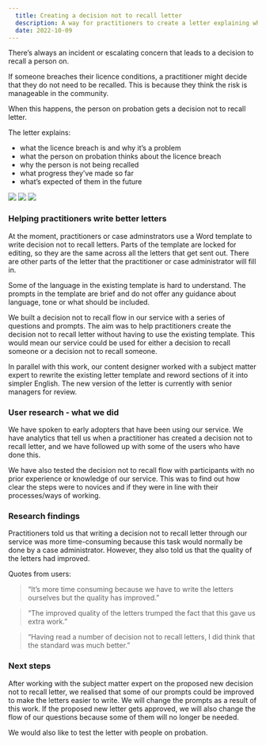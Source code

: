 ```yaml
---
  title: Creating a decision not to recall letter
  description: A way for practitioners to create a letter explaining why they’ve decided not to recall a person on probation
  date: 2022-10-09
---
```


There’s always an incident or escalating concern that leads to a decision to recall a person on.  

If someone breaches their licence conditions, a practitioner might decide that they do not need to be recalled. This is because they think the risk is manageable in the community. 

When this happens, the person on probation gets a decision not to recall letter.

The letter explains:
* what the licence breach is and why it’s a problem
* what the person on probation thinks about the licence breach
* why the person is not being recalled
* what progress they’ve made so far
* what’s expected of them in the future

<img src="/dntr/tasklist-dntr.png"/>
<img src="/dntr/letterQs.png"/>
<img src="/dntr/appt.png"/>

### Helping practitioners write better letters
At the moment, practitioners or case adminstrators use a Word template to write decision not to recall letters. Parts of the template are locked for editing, so they are the same across all the letters that get sent out. There are other parts of the letter that the practitioner or case administrator will fill in.

Some of the language in the existing template is hard to understand. The prompts in the template are brief and do not offer any guidance about language, tone or what should be included.

We built a decision not to recall flow in our service with a series of questions and prompts. The aim was to help practitioners create the decision not to recall letter without having to use the existing template. This would mean our service could be used for either a decision to recall someone or a decision not to recall someone.

In parallel with this work, our content designer worked with a subject matter expert to rewrite the existing letter template and reword sections of it into simpler English. The new version of the letter is currently with senior managers for review.

### User research - what we did
We have spoken to early adopters that have been using our service. We have analytics that tell us when a practitioner has created a decision not to recall letter, and we have followed up with some of the users who have done this. 

We have also tested the decision not to recall flow with participants with no prior experience or knowledge of our service. This was to find out how clear the steps were to novices and if they were in line with their processes/ways of working. 

### Research findings
Practitioners told us that writing a decision not to recall letter through our service was more time-consuming because this task would normally be done by a case administrator. However, they also told us that the quality of the letters had improved. 

Quotes from users:

> “It’s more time consuming because we have to write the letters ourselves but the quality has improved.”

> “The improved quality of the letters trumped the fact that this gave us extra work.”

> “Having read a number of decision not to recall letters, I did think that the standard was much better.”

### Next steps
After working with the subject matter expert on the proposed new decision not to recall letter, we realised that some of our prompts could be improved to make the letters easier to write. We will change the prompts as a result of this work. If the proposed new letter gets approved, we will also change the flow of our questions because some of them will no longer be needed.

We would also like to test the letter with people on probation.


